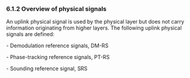 ### 6.1.2 Overview of physical signals

An uplink physical signal is used by the physical layer but does not
carry information originating from higher layers. The following uplink
physical signals are defined:

\- Demodulation reference signals, DM-RS

\- Phase-tracking reference signals, PT-RS

\- Sounding reference signal, SRS